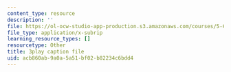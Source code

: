 ```yaml
---
content_type: resource
description: ''
file: https://ol-ocw-studio-app-production.s3.amazonaws.com/courses/5-61-physical-chemistry-fall-2017/acb860ab9a0a5a51bf02b82234c6bdd4_zwz9M1XNn-c.vtt
file_type: application/x-subrip
learning_resource_types: []
resourcetype: Other
title: 3play caption file
uid: acb860ab-9a0a-5a51-bf02-b82234c6bdd4
---
```

